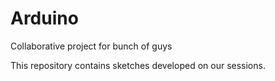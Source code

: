 # Arduino
Collaborative project for bunch of guys

This repository contains sketches developed on our sessions.
